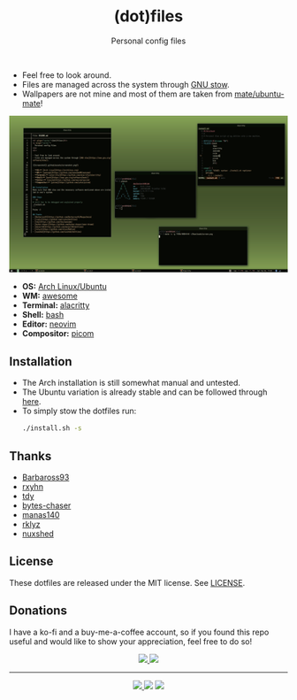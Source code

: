 <h1 align="center">(dot)files</h1>
<p align="center">
  Personal config files
</p>
<br>

- Feel free to look around.
- Files are managed across the system through [GNU stow](https://www.gnu.org/software/stow/).
- Wallpapers are not mine and most of them are taken from [mate/ubuntu-mate](https://github.com/ubuntu-mate/ubuntu-mate-artwork)!

![Screenshot](.github/assets/screenshot.png?)

- **OS:** [Arch Linux](https://archlinux.org)[/Ubuntu](https://ubuntu.com/)
- **WM:** [awesome](https://github.com/awesomeWM/awesome)
- **Terminal:** [alacritty](https://github.com/alacritty/alacritty)
- **Shell:** [bash](https://www.gnu.org/software/bash/)
- **Editor:** [neovim](https://github.com/neovim/neovim)
- **Compositor:** [picom](https://github.com/yshui/picom)

## Installation
* The Arch installation is still somewhat manual and untested.
* The Ubuntu variation is already stable and can be followed through [here](https://github.com/duclos-cavalcanti/deploy).
* To simply stow the dotfiles run:
  ```sh
  ./install.sh -s
  ```

## Thanks
- [Barbaross93](https://github.com/Barbaross93/Muspelheim)
- [rxyhn](https://github.com/rxyhn/dotfiles)
- [tdy](https://github.com/tdy/awesome)
- [bytes-chaser](https://github.com/bytes-chaser/neon-dream)
- [manas140](https://github.com/manas140/dotfiles)
- [rklyz](https://github.com/rklyz/MyRice)
- [nuxshed](https://github.com/nuxshed/dotfiles)


## License
These dotfiles are released under the MIT license. See [LICENSE](LICENSE).

## Donations
I have a ko-fi and a buy-me-a-coffee account, so if you found this repo useful and would like to show your appreciation, feel free to do so!

<p align="center">
<a href="https://ko-fi.com/duclos">
<img src="https://img.shields.io/badge/donation-ko--fi-red.svg">
</a>

<a href="https://www.buymeacoffee.com/danielduclos">
<img src="https://img.shields.io/badge/donation-buy--me--coffee-green.svg">
</a>

</p>

---
<p align="center">
<a href="https://github.com/duclos-cavalcanti/templates/LICENSE">
  <img src="https://img.shields.io/badge/license-MIT-blue.svg" />
</a>
<a>
  <img src="https://img.shields.io/github/languages/code-size/duclos-cavalcanti/dotfiles.svg" />
</a>
<a>
  <img src="https://img.shields.io/github/commit-activity/m/duclos-cavalcanti/dotfiles.svg" />
</a>

<!-- <a href="https://www.buymeacoffee.com/famiuhaque" target="_blank"><img src="https://cdn.buymeacoffee.com/buttons/v2/default-blue.png" alt="Buy Me A Coffee" style="height: 60px !important;width: 217px !important;" ></a> -->

</p>
